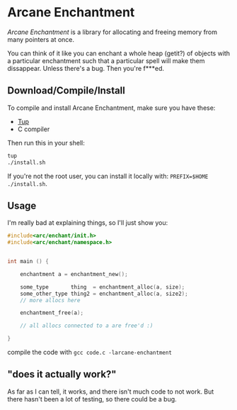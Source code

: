 Arcane Enchantment
==================

*Arcane Enchantment* is a library for allocating and
freeing memory from many pointers at once.

You can think of it like you can enchant a whole heap (getit?) of
objects with a particular enchantment such that a particular spell
will make them dissappear. Unless there's a bug. Then you're f***ed.

## Download/Compile/Install

To compile and install Arcane Enchantment, make sure you have these:
 * [Tup](http://gittup.org/tup/)
 * C compiler

Then run this in your shell:
```sh
tup
./install.sh
```

If you're not the root user, you can install it locally with:
`PREFIX=$HOME ./install.sh`.

## Usage

I'm really bad at explaining things, so I'll just show you:

```c
#include<arc/enchant/init.h>
#include<arc/enchant/namespace.h>


int main () {

    enchantment a = enchantment_new();

    some_type       thing  = enchantment_alloc(a, size);
    some_other_type thing2 = enchantment_alloc(a, size2);
    // more allocs here

    enchantment_free(a);

    // all allocs connected to a are free'd :)

}
```

compile the code with `gcc code.c -larcane-enchantment`

## "does it actually work?"

As far as I can tell, it works, and there isn't much code to not work.
But there hasn't been a lot of testing, so there could be a bug.
